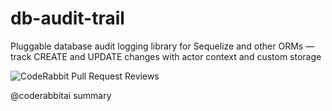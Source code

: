 # db-audit-trail
Pluggable database audit logging library for Sequelize and other ORMs — track CREATE and UPDATE changes with actor context and custom storage


![CodeRabbit Pull Request Reviews](https://img.shields.io/coderabbit/prs/github/nikhilbajaj98/db-audit-trail?utm_source=oss&utm_medium=github&utm_campaign=nikhilbajaj98%2Fdb-audit-trail&labelColor=171717&color=FF570A&link=https%3A%2F%2Fcoderabbit.ai&label=CodeRabbit+Reviews)

@coderabbitai summary
